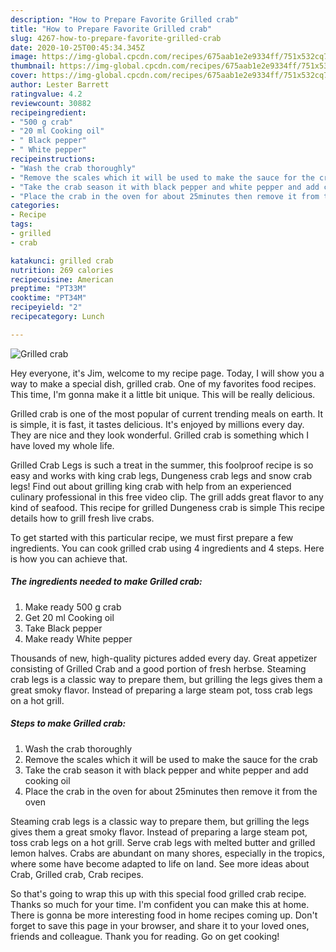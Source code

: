 ```yaml
---
description: "How to Prepare Favorite Grilled crab"
title: "How to Prepare Favorite Grilled crab"
slug: 4267-how-to-prepare-favorite-grilled-crab
date: 2020-10-25T00:45:34.345Z
image: https://img-global.cpcdn.com/recipes/675aab1e2e9334ff/751x532cq70/grilled-crab-recipe-main-photo.jpg
thumbnail: https://img-global.cpcdn.com/recipes/675aab1e2e9334ff/751x532cq70/grilled-crab-recipe-main-photo.jpg
cover: https://img-global.cpcdn.com/recipes/675aab1e2e9334ff/751x532cq70/grilled-crab-recipe-main-photo.jpg
author: Lester Barrett
ratingvalue: 4.2
reviewcount: 30882
recipeingredient:
- "500 g crab"
- "20 ml Cooking oil"
- " Black pepper"
- " White pepper"
recipeinstructions:
- "Wash the crab thoroughly"
- "Remove the scales which it will be used to make the sauce for the crab"
- "Take the crab season it with black pepper and white pepper and add cooking oil"
- "Place the crab in the oven for about 25minutes then remove it from the oven"
categories:
- Recipe
tags:
- grilled
- crab

katakunci: grilled crab 
nutrition: 269 calories
recipecuisine: American
preptime: "PT33M"
cooktime: "PT34M"
recipeyield: "2"
recipecategory: Lunch

---
```



![Grilled crab](https://img-global.cpcdn.com/recipes/675aab1e2e9334ff/751x532cq70/grilled-crab-recipe-main-photo.jpg)

Hey everyone, it's Jim, welcome to my recipe page. Today, I will show you a way to make a special dish, grilled crab. One of my favorites food recipes. This time, I'm gonna make it a little bit unique. This will be really delicious.

Grilled crab is one of the most popular of current trending meals on earth. It is simple, it is fast, it tastes delicious. It's enjoyed by millions every day. They are nice and they look wonderful. Grilled crab is something which I have loved my whole life.

Grilled Crab Legs is such a treat in the summer, this foolproof recipe is so easy and works with king crab legs, Dungeness crab legs and snow crab legs! Find out about grilling king crab with help from an experienced culinary professional in this free video clip. The grill adds great flavor to any kind of seafood. This recipe for grilled Dungeness crab is simple This recipe details how to grill fresh live crabs.


To get started with this particular recipe, we must first prepare a few ingredients. You can cook grilled crab using 4 ingredients and 4 steps. Here is how you can achieve that.

<!--inarticleads1-->

##### The ingredients needed to make Grilled crab:

1. Make ready 500 g crab
1. Get 20 ml Cooking oil
1. Take  Black pepper
1. Make ready  White pepper


Thousands of new, high-quality pictures added every day. Great appetizer consisting of Grilled Crab and a good portion of fresh herbse. Steaming crab legs is a classic way to prepare them, but grilling the legs gives them a great smoky flavor. Instead of preparing a large steam pot, toss crab legs on a hot grill. 

<!--inarticleads2-->

##### Steps to make Grilled crab:

1. Wash the crab thoroughly
1. Remove the scales which it will be used to make the sauce for the crab
1. Take the crab season it with black pepper and white pepper and add cooking oil
1. Place the crab in the oven for about 25minutes then remove it from the oven


Steaming crab legs is a classic way to prepare them, but grilling the legs gives them a great smoky flavor. Instead of preparing a large steam pot, toss crab legs on a hot grill. Serve crab legs with melted butter and grilled lemon halves. Crabs are abundant on many shores, especially in the tropics, where some have become adapted to life on land. See more ideas about Crab, Grilled crab, Crab recipes. 

So that's going to wrap this up with this special food grilled crab recipe. Thanks so much for your time. I'm confident you can make this at home. There is gonna be more interesting food in home recipes coming up. Don't forget to save this page in your browser, and share it to your loved ones, friends and colleague. Thank you for reading. Go on get cooking!
